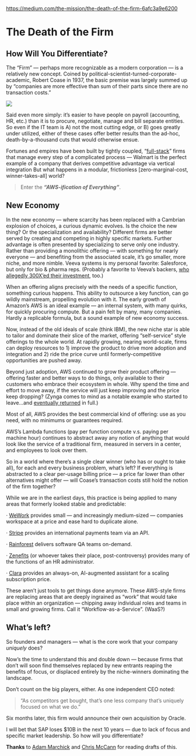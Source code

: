 
https://medium.com/the-mission/the-death-of-the-firm-6afc3a9e6200

# The Death of the Firm

## How Will You Differentiate?

The “Firm” — perhaps more recognizable as a modern corporation — is a relatively new concept. Coined by political-scientist-turned-corporate-academic, Robert Coase in 1937, the basic premise was largely summed up by “companies are more effective than sum of their parts since there are no transaction costs.”

![](https://miro.medium.com/v2/resize:fit:1400/1*tXhUJBIq06_32xAtUnfDGQ.png)

Said even more simply: it’s easier to have people on payroll (accounting, HR, etc.) than it is to procure, negotiate, manage and bill separate entities. So even if the IT team is A) not the most cutting edge, or B) goes greatly under utilized, either of these cases offer better results than the ad-hoc, death-by-a-thousand cuts that would otherwise ensue.

Fortunes and empires have been built by tightly coupled, “[full-stack](http://cdixon.org/2014/03/15/full-stack-startups/)” firms that manage every step of a complicated process — Walmart is the perfect example of a company that derives competitive advantage via vertical integration But what happens in a modular, frictionless [zero-marginal-cost, winner-takes-all] world?

> Enter the  **_“AWS-ification of Everything”_**.

## New Economy

In the new economy — where scarcity has been replaced with a Cambrian explosion of choices, a curious dynamic evolves. Is the choice the new thing? Or the specialization and availability? Different firms are better served by creating and competing in highly specific markets. Further advantage is often presented by specializing to serve only one industry. Rather than providing a monolithic offering — with something for nearly everyone — and benefiting from the associated scale, it’s go smaller, more niche, and more nimble. Veeva systems is my personal favorite: Salesforce, but only for bio & pharma reps. (Probably a favorite to Veeva’s backers,  [who allegedly 300X’ed their investment](http://www.bloomberg.com/news/articles/2013-10-16/veeva-ipo-generates-300-fold-return-for-emergence-capital-1-), too.)

When an offering aligns precisely with the needs of a specific function, something curious happens. This ability to outsource a key function, can go wildly mainstream, propelling evolution with it. The early growth of Amazon’s AWS is an ideal example — an internal system, with many quirks, for quickly procuring compute. But a pain felt by many, many companies. Hardly a replicable formula, but a sound example of new economy success.

Now, instead of the old ideals of scale (think IBM), the new niche star is able to tailor and dominate their slice of the market, offering “self-service” style offerings to the whole world. At rapidly growing, nearing world-scale, firms can deploy resources to 1) improve the product to drive more adoption and integration and 2) ride the price curve until formerly-competitive opportunities are pushed away.

Beyond just adoption, AWS continued to grow their product offering — offering faster and better ways to do things, only available to their customers who embrace their ecosystem in whole. Why spend the time and effort to move away, if the service will just keep improving and the price keep dropping? (Zynga comes to mind as a notable example who started to leave…and  [eventually returned](http://www.datacenterdynamics.com/colo-cloud-/zynga-abandons-data-centers-returns-to-aws/93952.fullarticle)  in full.)

Most of all, AWS provides the best commercial kind of offering: use as you need, with no minimums or guarantees required.

AWS’s Lambda functions (pay per function compute v.s. paying per machine hour) continues to abstract away any notion of anything that would look like the service of a traditional firm, measured in servers in a center, and employees to look over them.

So in a world where there’s a single clear winner (who has or ought to take all), for each and every business problem, what’s left? If everything is abstracted to a clear per-usage billing price — a price far lower than other alternatives might offer — will Coase’s transaction costs still hold the notion of the firm together?

While we are in the earliest days, this practice is being applied to many areas that formerly looked stable and predictable:

· [WeWork](https://www.wework.com/)  provides small — and increasingly medium-sized — companies workspace at a price and ease hard to duplicate alone.

· [Stripe](https://stripe.com/)  provides an international payments team via an API.

· [Rainforest](https://www.rainforestqa.com/)  delivers software QA teams on-demand.

· [Zenefits](https://www.zenefits.com/)  (or whoever takes their place, post-controversy) provides many of the functions of an HR administrator.

· [Clara](https://claralabs.com/)  provides an always-on, AI-augmented assistant for a scaling subscription price.

These aren’t just tools to get things done anymore. These AWS-style firms are replacing areas that are deeply ingrained as “work” that would take place within an organization — chipping away individual roles and teams in small and growing firms. Call it “Workflow-as-a-Service”. (WaaS?)

## What’s left?

So founders and managers — what is the core work that your company _uniquely_ does?

Now’s the time to understand this and double down — because firms that don’t will soon find themselves replaced by new entrants reaping the benefits of focus, or displaced entirely by the niche-winners dominating the landscape.

Don’t count on the big players, either. As one independent CEO noted:

> “As competitors get bought, that’s one less company that’s uniquely focused on what we do.”

Six months later, this firm would announce their own acquisition by Oracle.

I will bet that SAP loses $10B in the next 10 years — due to lack of focus and specific market leadership. So how will you differentiate?

**Thanks** to [Adam Marchick](https://medium.com/u/82adb33e9975?source=post_page-----6afc3a9e6200--------------------------------) and [Chris McCann](https://medium.com/u/29c0a008692a?source=post_page-----6afc3a9e6200--------------------------------) for reading drafts of this.